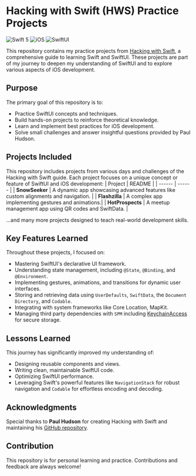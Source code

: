 # Hacking with Swift (HWS) Practice Projects
![Swift 5](https://img.shields.io/badge/Swift-5-orange?logo=swift) ![iOS](https://img.shields.io/badge/iOS-Development-blue?logo=apple)  ![SwiftUI](https://img.shields.io/badge/SwiftUI-Framework-red?logo=swift&logoColor=pink)


This repository contains my practice projects from [Hacking with Swift](https://www.hackingwithswift.com/), a comprehensive guide to learning Swift and SwiftUI. These projects are part of my journey to deepen my understanding of SwiftUI and to explore various aspects of iOS development.

## Purpose

The primary goal of this repository is to:
- Practice SwiftUI concepts and techniques.
- Build hands-on projects to reinforce theoretical knowledge.
- Learn and implement best practices for iOS development.
- Solve small challenges and answer insightful questions provided by Paul Hudson.

## Projects Included

This repository includes projects from various days and challenges of the Hacking with Swift guide. Each project focuses on a unique concept or feature of SwiftUI and iOS development:
| Project | README |
| ------ | ------ |
| **SnowSeeker** | A dynamic app showcasing advanced features like custom alignments and navigation. |
| **Flashzilla** |  A complex app implementing gestures and animations.|
| **HotProspects** | A meetup management app using QR codes and SwiftData. |

...and many more projects designed to teach real-world development skills.

## Key Features Learned

Throughout these projects, I focused on:
- Mastering SwiftUI's declarative UI framework.
- Understanding state management, including `@State`, `@Binding`, and `@Environment`.
- Implementing gestures, animations, and transitions for dynamic user interfaces.
- Storing and retrieving data using `UserDefaults`, `SwiftData`, the `Document Directory`, and `Codable`.
- Integrating with system frameworks like Core Location, MapKit.
- Managing third party dependencies with `SPM` including  [KeychainAccess](https://github.com/kishikawakatsumi/KeychainAccess) for secure storage.

## Lessons Learned

This journey has significantly improved my understanding of:
- Designing reusable components and views.
- Writing clean, maintainable SwiftUI code.
- Optimizing SwiftUI performance.
- Leveraging Swift's powerful features like `NavigationStack` for robust navigation and `Codable` for effortless encoding and decoding.

## Acknowledgments

Special thanks to **Paul Hudson** for creating Hacking with Swift and maintaining his [GitHub repository](https://github.com/twostraws/HackingWithSwift).

## Contribution

This repository is for personal learning and practice. Contributions and feedback are always welcome! 

